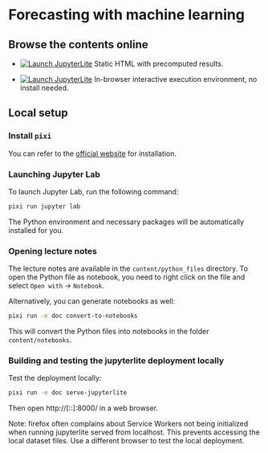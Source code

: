 # Forecasting with machine learning

## Browse the contents online

- [![Launch JupyterLite](./book/images/jupyterbook_badge.svg 'Our JupyterBook
website')](https://probabl-ai.github.io/forecasting/)
Static HTML with precomputed results.

- [![Launch JupyterLite](./book/images/jupyterlite_badge.svg 'Our JupyterLite
website')](https://probabl-ai.github.io/forecasting/jupyterlite/tree)
In-browser interactive execution environment, no install needed.

## Local setup

### Install `pixi`

You can refer to the [official website](https://pixi.sh/latest/#installation) for
installation.

### Launching Jupyter Lab

To launch Jupyter Lab, run the following command:

```bash
pixi run jupyter lab
```

The Python environment and necessary packages will be automatically installed for you.

### Opening lecture notes

The lecture notes are available in the `content/python_files` directory. To open the
Python file as notebook, you need to right click on the file and select `Open with` ->
`Notebook`.

Alternatively, you can generate notebooks as well:

```bash
pixi run -e doc convert-to-notebooks
```

This will convert the Python files into notebooks in the folder `content/notebooks`.

### Building and testing the jupyterlite deployment locally

Test the deployment locally:

```bash
pixi run -e doc serve-jupyterlite
```

Then open http://[::]:8000/ in a web browser.

Note: firefox often complains about Service Workers not being initialized when
running jupyterlite served from localhost. This prevents accessing the local
dataset files. Use a different browser to test the local deployment.
